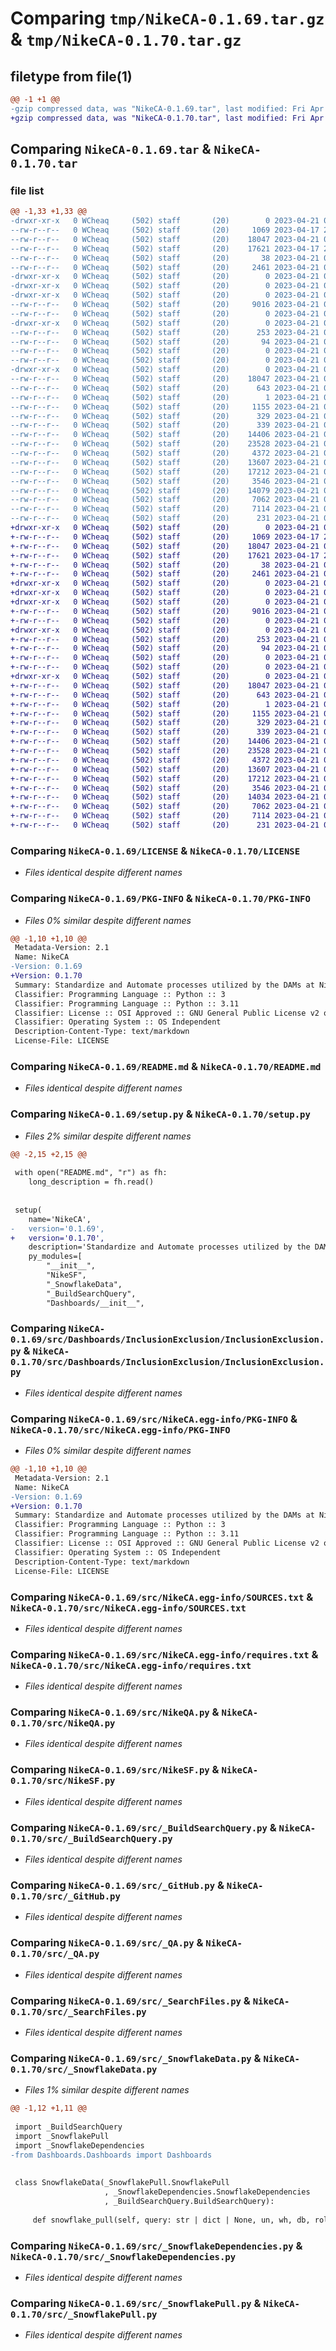# Comparing `tmp/NikeCA-0.1.69.tar.gz` & `tmp/NikeCA-0.1.70.tar.gz`

## filetype from file(1)

```diff
@@ -1 +1 @@
-gzip compressed data, was "NikeCA-0.1.69.tar", last modified: Fri Apr 21 03:27:54 2023, max compression
+gzip compressed data, was "NikeCA-0.1.70.tar", last modified: Fri Apr 21 03:29:52 2023, max compression
```

## Comparing `NikeCA-0.1.69.tar` & `NikeCA-0.1.70.tar`

### file list

```diff
@@ -1,33 +1,33 @@
-drwxr-xr-x   0 WCheaq     (502) staff       (20)        0 2023-04-21 03:27:54.419041 NikeCA-0.1.69/
--rw-r--r--   0 WCheaq     (502) staff       (20)     1069 2023-04-17 20:38:20.000000 NikeCA-0.1.69/LICENSE
--rw-r--r--   0 WCheaq     (502) staff       (20)    18047 2023-04-21 03:27:54.418508 NikeCA-0.1.69/PKG-INFO
--rw-r--r--   0 WCheaq     (502) staff       (20)    17621 2023-04-17 20:38:20.000000 NikeCA-0.1.69/README.md
--rw-r--r--   0 WCheaq     (502) staff       (20)       38 2023-04-21 03:27:54.419187 NikeCA-0.1.69/setup.cfg
--rw-r--r--   0 WCheaq     (502) staff       (20)     2461 2023-04-21 03:27:46.000000 NikeCA-0.1.69/setup.py
-drwxr-xr-x   0 WCheaq     (502) staff       (20)        0 2023-04-21 03:27:54.410812 NikeCA-0.1.69/src/
-drwxr-xr-x   0 WCheaq     (502) staff       (20)        0 2023-04-21 03:27:54.411746 NikeCA-0.1.69/src/Dashboards/
-drwxr-xr-x   0 WCheaq     (502) staff       (20)        0 2023-04-21 03:27:54.413088 NikeCA-0.1.69/src/Dashboards/InclusionExclusion/
--rw-r--r--   0 WCheaq     (502) staff       (20)     9016 2023-04-21 03:17:39.000000 NikeCA-0.1.69/src/Dashboards/InclusionExclusion/InclusionExclusion.py
--rw-r--r--   0 WCheaq     (502) staff       (20)        0 2023-04-21 03:17:39.000000 NikeCA-0.1.69/src/Dashboards/InclusionExclusion/__init__.py
-drwxr-xr-x   0 WCheaq     (502) staff       (20)        0 2023-04-21 03:27:54.415342 NikeCA-0.1.69/src/Dashboards/Telemetry/
--rw-r--r--   0 WCheaq     (502) staff       (20)      253 2023-04-21 03:17:39.000000 NikeCA-0.1.69/src/Dashboards/Telemetry/ProductUsage.py
--rw-r--r--   0 WCheaq     (502) staff       (20)       94 2023-04-21 03:17:39.000000 NikeCA-0.1.69/src/Dashboards/Telemetry/Telemetry.py
--rw-r--r--   0 WCheaq     (502) staff       (20)        0 2023-04-21 03:17:39.000000 NikeCA-0.1.69/src/Dashboards/Telemetry/__init__.py
--rw-r--r--   0 WCheaq     (502) staff       (20)        0 2023-04-21 03:17:38.000000 NikeCA-0.1.69/src/Dashboards/__init__.py
-drwxr-xr-x   0 WCheaq     (502) staff       (20)        0 2023-04-21 03:27:54.417787 NikeCA-0.1.69/src/NikeCA.egg-info/
--rw-r--r--   0 WCheaq     (502) staff       (20)    18047 2023-04-21 03:27:54.000000 NikeCA-0.1.69/src/NikeCA.egg-info/PKG-INFO
--rw-r--r--   0 WCheaq     (502) staff       (20)      643 2023-04-21 03:27:54.000000 NikeCA-0.1.69/src/NikeCA.egg-info/SOURCES.txt
--rw-r--r--   0 WCheaq     (502) staff       (20)        1 2023-04-21 03:27:54.000000 NikeCA-0.1.69/src/NikeCA.egg-info/dependency_links.txt
--rw-r--r--   0 WCheaq     (502) staff       (20)     1155 2023-04-21 03:27:54.000000 NikeCA-0.1.69/src/NikeCA.egg-info/requires.txt
--rw-r--r--   0 WCheaq     (502) staff       (20)      329 2023-04-21 03:27:54.000000 NikeCA-0.1.69/src/NikeCA.egg-info/top_level.txt
--rw-r--r--   0 WCheaq     (502) staff       (20)      339 2023-04-21 03:17:39.000000 NikeCA-0.1.69/src/NikeCA.py
--rw-r--r--   0 WCheaq     (502) staff       (20)    14406 2023-04-21 03:17:39.000000 NikeCA-0.1.69/src/NikeQA.py
--rw-r--r--   0 WCheaq     (502) staff       (20)    23528 2023-04-21 03:17:39.000000 NikeCA-0.1.69/src/NikeSF.py
--rw-r--r--   0 WCheaq     (502) staff       (20)     4372 2023-04-21 03:17:39.000000 NikeCA-0.1.69/src/_BuildSearchQuery.py
--rw-r--r--   0 WCheaq     (502) staff       (20)    13607 2023-04-21 03:17:39.000000 NikeCA-0.1.69/src/_GitHub.py
--rw-r--r--   0 WCheaq     (502) staff       (20)    17212 2023-04-21 03:17:39.000000 NikeCA-0.1.69/src/_QA.py
--rw-r--r--   0 WCheaq     (502) staff       (20)     3546 2023-04-21 03:17:39.000000 NikeCA-0.1.69/src/_SearchFiles.py
--rw-r--r--   0 WCheaq     (502) staff       (20)    14079 2023-04-21 03:27:36.000000 NikeCA-0.1.69/src/_SnowflakeData.py
--rw-r--r--   0 WCheaq     (502) staff       (20)     7062 2023-04-21 03:17:39.000000 NikeCA-0.1.69/src/_SnowflakeDependencies.py
--rw-r--r--   0 WCheaq     (502) staff       (20)     7114 2023-04-21 03:17:39.000000 NikeCA-0.1.69/src/_SnowflakePull.py
--rw-r--r--   0 WCheaq     (502) staff       (20)      231 2023-04-21 03:17:39.000000 NikeCA-0.1.69/src/__init__.py
+drwxr-xr-x   0 WCheaq     (502) staff       (20)        0 2023-04-21 03:29:52.189932 NikeCA-0.1.70/
+-rw-r--r--   0 WCheaq     (502) staff       (20)     1069 2023-04-17 20:38:20.000000 NikeCA-0.1.70/LICENSE
+-rw-r--r--   0 WCheaq     (502) staff       (20)    18047 2023-04-21 03:29:52.189642 NikeCA-0.1.70/PKG-INFO
+-rw-r--r--   0 WCheaq     (502) staff       (20)    17621 2023-04-17 20:38:20.000000 NikeCA-0.1.70/README.md
+-rw-r--r--   0 WCheaq     (502) staff       (20)       38 2023-04-21 03:29:52.190064 NikeCA-0.1.70/setup.cfg
+-rw-r--r--   0 WCheaq     (502) staff       (20)     2461 2023-04-21 03:29:44.000000 NikeCA-0.1.70/setup.py
+drwxr-xr-x   0 WCheaq     (502) staff       (20)        0 2023-04-21 03:29:52.182773 NikeCA-0.1.70/src/
+drwxr-xr-x   0 WCheaq     (502) staff       (20)        0 2023-04-21 03:29:52.183498 NikeCA-0.1.70/src/Dashboards/
+drwxr-xr-x   0 WCheaq     (502) staff       (20)        0 2023-04-21 03:29:52.184621 NikeCA-0.1.70/src/Dashboards/InclusionExclusion/
+-rw-r--r--   0 WCheaq     (502) staff       (20)     9016 2023-04-21 03:17:39.000000 NikeCA-0.1.70/src/Dashboards/InclusionExclusion/InclusionExclusion.py
+-rw-r--r--   0 WCheaq     (502) staff       (20)        0 2023-04-21 03:17:39.000000 NikeCA-0.1.70/src/Dashboards/InclusionExclusion/__init__.py
+drwxr-xr-x   0 WCheaq     (502) staff       (20)        0 2023-04-21 03:29:52.186962 NikeCA-0.1.70/src/Dashboards/Telemetry/
+-rw-r--r--   0 WCheaq     (502) staff       (20)      253 2023-04-21 03:17:39.000000 NikeCA-0.1.70/src/Dashboards/Telemetry/ProductUsage.py
+-rw-r--r--   0 WCheaq     (502) staff       (20)       94 2023-04-21 03:17:39.000000 NikeCA-0.1.70/src/Dashboards/Telemetry/Telemetry.py
+-rw-r--r--   0 WCheaq     (502) staff       (20)        0 2023-04-21 03:17:39.000000 NikeCA-0.1.70/src/Dashboards/Telemetry/__init__.py
+-rw-r--r--   0 WCheaq     (502) staff       (20)        0 2023-04-21 03:17:38.000000 NikeCA-0.1.70/src/Dashboards/__init__.py
+drwxr-xr-x   0 WCheaq     (502) staff       (20)        0 2023-04-21 03:29:52.188970 NikeCA-0.1.70/src/NikeCA.egg-info/
+-rw-r--r--   0 WCheaq     (502) staff       (20)    18047 2023-04-21 03:29:52.000000 NikeCA-0.1.70/src/NikeCA.egg-info/PKG-INFO
+-rw-r--r--   0 WCheaq     (502) staff       (20)      643 2023-04-21 03:29:52.000000 NikeCA-0.1.70/src/NikeCA.egg-info/SOURCES.txt
+-rw-r--r--   0 WCheaq     (502) staff       (20)        1 2023-04-21 03:29:52.000000 NikeCA-0.1.70/src/NikeCA.egg-info/dependency_links.txt
+-rw-r--r--   0 WCheaq     (502) staff       (20)     1155 2023-04-21 03:29:52.000000 NikeCA-0.1.70/src/NikeCA.egg-info/requires.txt
+-rw-r--r--   0 WCheaq     (502) staff       (20)      329 2023-04-21 03:29:52.000000 NikeCA-0.1.70/src/NikeCA.egg-info/top_level.txt
+-rw-r--r--   0 WCheaq     (502) staff       (20)      339 2023-04-21 03:17:39.000000 NikeCA-0.1.70/src/NikeCA.py
+-rw-r--r--   0 WCheaq     (502) staff       (20)    14406 2023-04-21 03:17:39.000000 NikeCA-0.1.70/src/NikeQA.py
+-rw-r--r--   0 WCheaq     (502) staff       (20)    23528 2023-04-21 03:17:39.000000 NikeCA-0.1.70/src/NikeSF.py
+-rw-r--r--   0 WCheaq     (502) staff       (20)     4372 2023-04-21 03:17:39.000000 NikeCA-0.1.70/src/_BuildSearchQuery.py
+-rw-r--r--   0 WCheaq     (502) staff       (20)    13607 2023-04-21 03:17:39.000000 NikeCA-0.1.70/src/_GitHub.py
+-rw-r--r--   0 WCheaq     (502) staff       (20)    17212 2023-04-21 03:17:39.000000 NikeCA-0.1.70/src/_QA.py
+-rw-r--r--   0 WCheaq     (502) staff       (20)     3546 2023-04-21 03:17:39.000000 NikeCA-0.1.70/src/_SearchFiles.py
+-rw-r--r--   0 WCheaq     (502) staff       (20)    14034 2023-04-21 03:29:33.000000 NikeCA-0.1.70/src/_SnowflakeData.py
+-rw-r--r--   0 WCheaq     (502) staff       (20)     7062 2023-04-21 03:17:39.000000 NikeCA-0.1.70/src/_SnowflakeDependencies.py
+-rw-r--r--   0 WCheaq     (502) staff       (20)     7114 2023-04-21 03:17:39.000000 NikeCA-0.1.70/src/_SnowflakePull.py
+-rw-r--r--   0 WCheaq     (502) staff       (20)      231 2023-04-21 03:17:39.000000 NikeCA-0.1.70/src/__init__.py
```

### Comparing `NikeCA-0.1.69/LICENSE` & `NikeCA-0.1.70/LICENSE`

 * *Files identical despite different names*

### Comparing `NikeCA-0.1.69/PKG-INFO` & `NikeCA-0.1.70/PKG-INFO`

 * *Files 0% similar despite different names*

```diff
@@ -1,10 +1,10 @@
 Metadata-Version: 2.1
 Name: NikeCA
-Version: 0.1.69
+Version: 0.1.70
 Summary: Standardize and Automate processes utilized by the DAMs at Nike in CA
 Classifier: Programming Language :: Python :: 3
 Classifier: Programming Language :: Python :: 3.11
 Classifier: License :: OSI Approved :: GNU General Public License v2 or later (GPLv2+)
 Classifier: Operating System :: OS Independent
 Description-Content-Type: text/markdown
 License-File: LICENSE
```

### Comparing `NikeCA-0.1.69/README.md` & `NikeCA-0.1.70/README.md`

 * *Files identical despite different names*

### Comparing `NikeCA-0.1.69/setup.py` & `NikeCA-0.1.70/setup.py`

 * *Files 2% similar despite different names*

```diff
@@ -2,15 +2,15 @@
 
 with open("README.md", "r") as fh:
 	long_description = fh.read()
 
 
 setup(
 	name='NikeCA',
-	version='0.1.69',
+	version='0.1.70',
 	description='Standardize and Automate processes utilized by the DAMs at Nike in CA',
 	py_modules=[
 		"__init__",
 		"NikeSF",
 		"_SnowflakeData",
 		"_BuildSearchQuery",
 		"Dashboards/__init__",
```

### Comparing `NikeCA-0.1.69/src/Dashboards/InclusionExclusion/InclusionExclusion.py` & `NikeCA-0.1.70/src/Dashboards/InclusionExclusion/InclusionExclusion.py`

 * *Files identical despite different names*

### Comparing `NikeCA-0.1.69/src/NikeCA.egg-info/PKG-INFO` & `NikeCA-0.1.70/src/NikeCA.egg-info/PKG-INFO`

 * *Files 0% similar despite different names*

```diff
@@ -1,10 +1,10 @@
 Metadata-Version: 2.1
 Name: NikeCA
-Version: 0.1.69
+Version: 0.1.70
 Summary: Standardize and Automate processes utilized by the DAMs at Nike in CA
 Classifier: Programming Language :: Python :: 3
 Classifier: Programming Language :: Python :: 3.11
 Classifier: License :: OSI Approved :: GNU General Public License v2 or later (GPLv2+)
 Classifier: Operating System :: OS Independent
 Description-Content-Type: text/markdown
 License-File: LICENSE
```

### Comparing `NikeCA-0.1.69/src/NikeCA.egg-info/SOURCES.txt` & `NikeCA-0.1.70/src/NikeCA.egg-info/SOURCES.txt`

 * *Files identical despite different names*

### Comparing `NikeCA-0.1.69/src/NikeCA.egg-info/requires.txt` & `NikeCA-0.1.70/src/NikeCA.egg-info/requires.txt`

 * *Files identical despite different names*

### Comparing `NikeCA-0.1.69/src/NikeQA.py` & `NikeCA-0.1.70/src/NikeQA.py`

 * *Files identical despite different names*

### Comparing `NikeCA-0.1.69/src/NikeSF.py` & `NikeCA-0.1.70/src/NikeSF.py`

 * *Files identical despite different names*

### Comparing `NikeCA-0.1.69/src/_BuildSearchQuery.py` & `NikeCA-0.1.70/src/_BuildSearchQuery.py`

 * *Files identical despite different names*

### Comparing `NikeCA-0.1.69/src/_GitHub.py` & `NikeCA-0.1.70/src/_GitHub.py`

 * *Files identical despite different names*

### Comparing `NikeCA-0.1.69/src/_QA.py` & `NikeCA-0.1.70/src/_QA.py`

 * *Files identical despite different names*

### Comparing `NikeCA-0.1.69/src/_SearchFiles.py` & `NikeCA-0.1.70/src/_SearchFiles.py`

 * *Files identical despite different names*

### Comparing `NikeCA-0.1.69/src/_SnowflakeData.py` & `NikeCA-0.1.70/src/_SnowflakeData.py`

 * *Files 1% similar despite different names*

```diff
@@ -1,12 +1,11 @@
 
 import _BuildSearchQuery
 import _SnowflakePull
 import _SnowflakeDependencies
-from Dashboards.Dashboards import Dashboards
 
 
 class SnowflakeData(_SnowflakePull.SnowflakePull
                     , _SnowflakeDependencies.SnowflakeDependencies
                     , _BuildSearchQuery.BuildSearchQuery):
 
     def snowflake_pull(self, query: str | dict | None, un, wh, db, role, schema=None, table=None,
```

### Comparing `NikeCA-0.1.69/src/_SnowflakeDependencies.py` & `NikeCA-0.1.70/src/_SnowflakeDependencies.py`

 * *Files identical despite different names*

### Comparing `NikeCA-0.1.69/src/_SnowflakePull.py` & `NikeCA-0.1.70/src/_SnowflakePull.py`

 * *Files identical despite different names*


